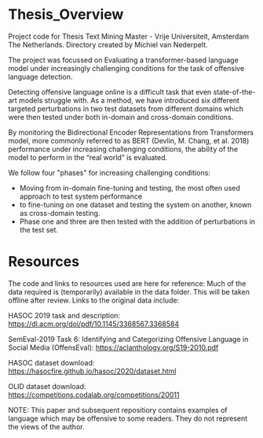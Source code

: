 # Thesis_Overview
Project code for Thesis Text Mining Master - Vrije Universiteit, Amsterdam The Netherlands. Directory created by Michiel van Nederpelt.

The project was focussed on Evaluating a transformer-based language model under increasingly challenging conditions for the task of offensive language detection.

Detecting offensive language online is a difficult task that even state-of-the-art models struggle with. As a method, we have introduced six different targeted perturbations in two test datasets from different domains which were then tested under both in-domain and cross-domain conditions.

By monitoring the Bidirectional Encoder Representations from Transformers model, more commonly referred to as BERT (Devlin, M. Chang, et al. 2018) performance under increasing challenging conditions, the ability of the model to perform in the “real world” is evaluated.

We follow four "phases" for increasing challenging conditions:
 - Moving from in-domain fine-tuning and testing, the most often used approach to test system performance
 - to fine-tuning on one dataset and testing the system on another, known as cross-domain testing. 
 - Phase one and three are then tested with the addition of perturbations in the test set. 
 
 
 # Resources
 
The code and links to resources used are here for reference: Much of the data required is (temporarily) available in the data folder. This will be taken offline after review. Links to the original data include:

HASOC 2019 task and description: https://dl.acm.org/doi/pdf/10.1145/3368567.3368584

SemEval-2019 Task 6: Identifying and Categorizing Offensive Language in Social Media (OffensEval): https://aclanthology.org/S19-2010.pdf

HASOC dataset download: https://hasocfire.github.io/hasoc/2020/dataset.html

OLID dataset download: https://competitions.codalab.org/competitions/20011
 
 
NOTE: This paper and subsequent repositiory contains examples of language which may be offensive to some readers. They do not represent the views of the author.

